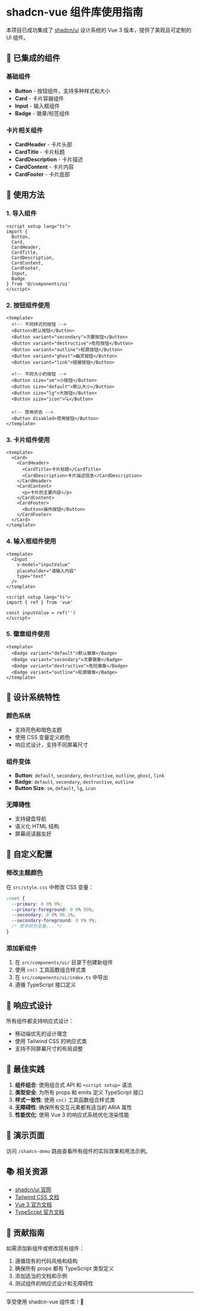 # shadcn-vue 组件库使用指南

本项目已成功集成了 [shadcn/ui](https://ui.shadcn.com/) 设计系统的 Vue 3 版本，提供了美观且可定制的 UI 组件。

## 🚀 已集成的组件

### 基础组件
- **Button** - 按钮组件，支持多种样式和大小
- **Card** - 卡片容器组件
- **Input** - 输入框组件
- **Badge** - 徽章/标签组件

### 卡片相关组件
- **CardHeader** - 卡片头部
- **CardTitle** - 卡片标题
- **CardDescription** - 卡片描述
- **CardContent** - 卡片内容
- **CardFooter** - 卡片底部

## 📖 使用方法

### 1. 导入组件

```vue
<script setup lang="ts">
import {
  Button,
  Card,
  CardHeader,
  CardTitle,
  CardDescription,
  CardContent,
  CardFooter,
  Input,
  Badge
} from '@/components/ui'
</script>
```

### 2. 按钮组件使用

```vue
<template>
  <!-- 不同样式的按钮 -->
  <Button>默认按钮</Button>
  <Button variant="secondary">次要按钮</Button>
  <Button variant="destructive">危险按钮</Button>
  <Button variant="outline">轮廓按钮</Button>
  <Button variant="ghost">幽灵按钮</Button>
  <Button variant="link">链接按钮</Button>

  <!-- 不同大小的按钮 -->
  <Button size="sm">小按钮</Button>
  <Button size="default">默认大小</Button>
  <Button size="lg">大按钮</Button>
  <Button size="icon">🔍</Button>

  <!-- 禁用状态 -->
  <Button disabled>禁用按钮</Button>
</template>
```

### 3. 卡片组件使用

```vue
<template>
  <Card>
    <CardHeader>
      <CardTitle>卡片标题</CardTitle>
      <CardDescription>卡片描述信息</CardDescription>
    </CardHeader>
    <CardContent>
      <p>卡片的主要内容</p>
    </CardContent>
    <CardFooter>
      <Button>操作按钮</Button>
    </CardFooter>
  </Card>
</template>
```

### 4. 输入框组件使用

```vue
<template>
  <Input 
    v-model="inputValue" 
    placeholder="请输入内容"
    type="text"
  />
</template>

<script setup lang="ts">
import { ref } from 'vue'

const inputValue = ref('')
</script>
```

### 5. 徽章组件使用

```vue
<template>
  <Badge variant="default">默认徽章</Badge>
  <Badge variant="secondary">次要徽章</Badge>
  <Badge variant="destructive">危险徽章</Badge>
  <Badge variant="outline">轮廓徽章</Badge>
</template>
```

## 🎨 设计系统特性

### 颜色系统
- 支持亮色和暗色主题
- 使用 CSS 变量定义颜色
- 响应式设计，支持不同屏幕尺寸

### 组件变体
- **Button**: `default`, `secondary`, `destructive`, `outline`, `ghost`, `link`
- **Badge**: `default`, `secondary`, `destructive`, `outline`
- **Button Size**: `sm`, `default`, `lg`, `icon`

### 无障碍性
- 支持键盘导航
- 语义化 HTML 结构
- 屏幕阅读器友好

## 🔧 自定义配置

### 修改主题颜色
在 `src/style.css` 中修改 CSS 变量：

```css
:root {
  --primary: 0 0% 9%;
  --primary-foreground: 0 0% 98%;
  --secondary: 0 0% 96.1%;
  --secondary-foreground: 0 0% 9%;
  /* 更多颜色变量... */
}
```

### 添加新组件
1. 在 `src/components/ui/` 目录下创建新组件
2. 使用 `cn()` 工具函数组合样式类
3. 在 `src/components/ui/index.ts` 中导出
4. 遵循 TypeScript 接口定义

## 📱 响应式设计

所有组件都支持响应式设计：
- 移动端优先的设计理念
- 使用 Tailwind CSS 的响应式类
- 支持不同屏幕尺寸的布局调整

## 🎯 最佳实践

1. **组件组合**: 使用组合式 API 和 `<script setup>` 语法
2. **类型安全**: 为所有 props 和 emits 定义 TypeScript 接口
3. **样式一致性**: 使用 `cn()` 工具函数组合样式类
4. **无障碍性**: 确保所有交互元素都有适当的 ARIA 属性
5. **性能优化**: 使用 Vue 3 的响应式系统优化渲染性能

## 🌟 演示页面

访问 `/shadcn-demo` 路由查看所有组件的实际效果和用法示例。

## 📚 相关资源

- [shadcn/ui 官网](https://ui.shadcn.com/)
- [Tailwind CSS 文档](https://tailwindcss.com/)
- [Vue 3 官方文档](https://vuejs.org/)
- [TypeScript 官方文档](https://www.typescriptlang.org/)

## 🤝 贡献指南

如需添加新组件或修改现有组件：

1. 遵循现有的代码风格和结构
2. 确保所有 props 都有 TypeScript 类型定义
3. 添加适当的文档和示例
4. 测试组件的响应式设计和无障碍性

---

享受使用 shadcn-vue 组件库！🎉

